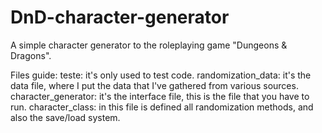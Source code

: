 # DnD-character-generator
A simple character generator to the roleplaying game "Dungeons & Dragons".

Files guide:
  teste: it's only used to test code.
  randomization_data: it's the data file, where I put the data that I've gathered from various sources.
  character_generator: it's the interface file, this is the file that you have to run.
  character_class: in this file is defined all randomization methods, and also the save/load system.
